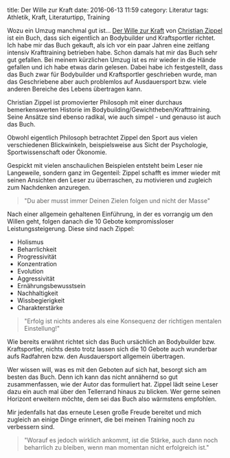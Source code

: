 title: Der Wille zur Kraft
date: 2016-06-13 11:59
category: Literatur
tags: Athletik, Kraft, Literaturtipp, Training

Wozu ein Umzug manchmal gut ist... [Der Wille zur Kraft](https://www.amazon.de/Wille-zur-Kraft-kompromissloser-Leistungssteigerung/dp/3929002450/ref=sr_1_1?ie=UTF8&qid=1465473228&sr=8-1&keywords=der+wille+zur+kraft) von [Christian Zippel](https://www.facebook.com/chzippel?fref=ts) ist ein Buch, dass sich eigentlich an Bodybuilder und Kraftsportler richtet. Ich habe mir das Buch gekauft, als ich vor ein paar Jahren eine zeitlang intensiv Krafttraining betrieben habe. Schon damals hat mir das Buch sehr gut gefallen. Bei meinem kürzlichen Umzug ist es mir wieder in die Hände gefallen und ich habe etwas darin gelesen. Dabei habe ich festgestellt, dass das Buch zwar für Bodybuilder und Kraftsportler geschrieben wurde, man das Geschriebene aber auch problemlos auf Ausdauersport bzw. viele anderen Bereiche des Lebens übertragen kann.

Christian Zippel ist promovierter Philosoph mit einer durchaus bemerkenswerten Historie im Bodybuilding/Gewichtheben/Krafttraining. Seine Ansätze sind ebenso radikal, wie auch simpel - und genauso ist auch das Buch.

Obwohl eigentlich Philosoph betrachtet Zippel den Sport aus vielen verschiedenen Blickwinkeln, beispielsweise aus Sicht der Psychologie, Sportwissenschaft oder Ökonomie.

Gespickt mit vielen anschaulichen Beispielen entsteht beim Leser nie Langeweile, sondern ganz im Gegenteil: Zippel schafft es immer wieder mit seinen Ansichten den Leser zu überraschen, zu motivieren und zugleich zum Nachdenken anzuregen.

> "Du aber musst immer Deinen Zielen folgen und nicht der Masse"

Nach einer allgemein gehaltenen Einführung, in der es vorrangig um den Willen geht, folgen danach die 10 Gebote kompromissloser Leistungssteigerung. Diese sind nach Zippel:

* Holismus
* Beharrlichkeit
* Progressivität
* Konzentration
* Evolution
* Aggressivität
* Ernährungsbewusstsein
* Nachhaltigkeit
* Wissbegierigkeit
* Charakterstärke

> "Erfolg ist nichts anderes als eine Konsequenz der richtigen mentalen Einstellung!"

Wie bereits erwähnt richtet sich das Buch ursächlich an Bodybuilder bzw. Kraftsportler, nichts desto trotz lassen sich die 10 Gebote auch wunderbar aufs Radfahren bzw. den Ausdauersport allgemein übertragen.

Wer wissen will, was es mit den Geboten auf sich hat, besorgt sich am besten das Buch. Denn ich kann das nicht annähernd so gut zusammenfassen, wie der Autor das formuliert hat. Zippel lädt seine Leser dazu ein auch mal über den Tellerrand hinaus zu blicken. Wer gerne seinen Horizont erweitern möchte, dem sei das Buch also wärmstens empfohlen.

Mir jedenfalls hat das erneute Lesen große Freude bereitet und mich zugleich an einige Dinge erinnert, die bei meinen Training noch zu verbessern sind.

> "Worauf es jedoch wirklich ankommt, ist die Stärke, auch dann noch beharrlich zu bleiben, wenn man momentan nicht erfolgreich ist."